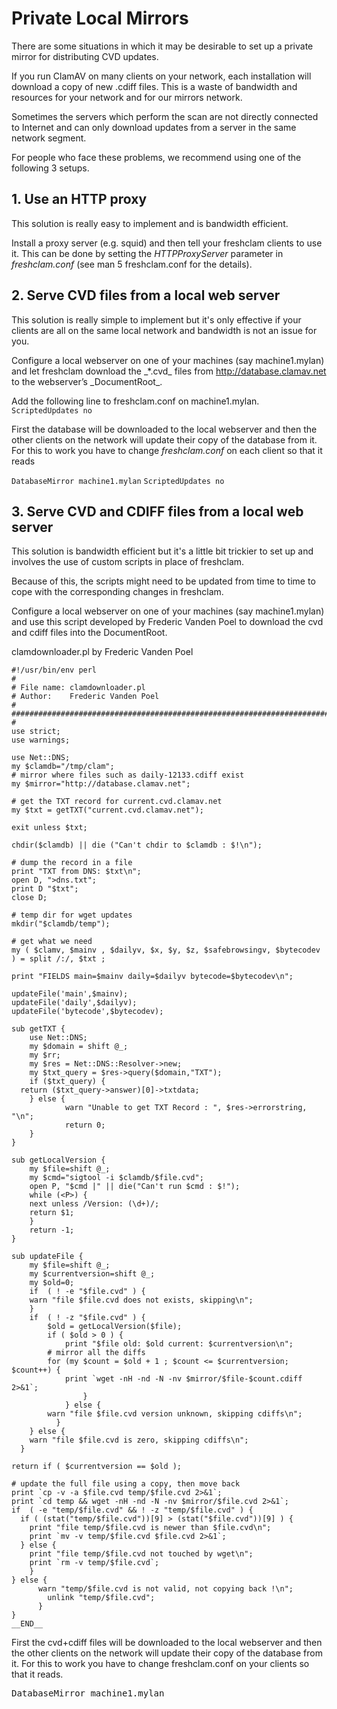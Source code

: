 # Private Local Mirrors #

There are some situations in which it may be desirable to set up a private mirror for distributing CVD updates.

If you run ClamAV on many clients on your network, each installation will download a copy of new .cdiff files. This is a waste of bandwidth and resources for your network and for our mirrors network.

Sometimes the servers which perform the scan are not directly connected to Internet and can only download updates from a server in the same network segment.

For people who face these problems, we recommend using one of the following 3 setups.

## 1. Use an HTTP proxy ##

This solution is really easy to implement and is bandwidth efficient.

Install a proxy server (e.g. squid) and then tell your freshclam clients to use it. This can be done by setting the _HTTPProxyServer_ parameter in _freshclam.conf_ (see man 5 freshclam.conf for the details).

## 2. Serve CVD files from a local web server ##

This solution is really simple to implement but it's only effective if your clients are all on the same local network and bandwidth is not an issue for you.

Configure a local webserver on one of your machines (say machine1.mylan) and let freshclam download the \_\*.cvd\_ files from http://database.clamav.net to the webserver’s \_DocumentRoot\_.

Add the following line to freshclam.conf on machine1.mylan.
`ScriptedUpdates no`

First the database will be downloaded to the local webserver and then the other clients on the network will update their copy of the database from it. For this to work you have to change _freshclam.conf_ on each client so that it reads

`DatabaseMirror machine1.mylan`
`ScriptedUpdates no`

## 3. Serve CVD and CDIFF files from a local web server ##

This solution is bandwidth efficient but it's a little bit trickier to set up and involves the use of custom scripts in place of freshclam.

Because of this, the scripts might need to be updated from time to time to cope with the corresponding changes in freshclam.

Configure a local webserver on one of your machines (say machine1.mylan) and use this script developed by Frederic Vanden Poel to download the cvd and cdiff files into the DocumentRoot.

clamdownloader.pl by Frederic Vanden Poel


    #!/usr/bin/env perl
    #
    # File name: clamdownloader.pl
    # Author:    Frederic Vanden Poel
    #
    #############################################################################
    #
    use strict;
    use warnings;
    
    use Net::DNS;
    my $clamdb="/tmp/clam";
    # mirror where files such as daily-12133.cdiff exist
    my $mirror="http://database.clamav.net";
    
    # get the TXT record for current.cvd.clamav.net
    my $txt = getTXT("current.cvd.clamav.net");
    
    exit unless $txt;
    
    chdir($clamdb) || die ("Can't chdir to $clamdb : $!\n");
    
    # dump the record in a file
    print "TXT from DNS: $txt\n";
    open D, ">dns.txt";
    print D "$txt";
    close D;
    
    # temp dir for wget updates
    mkdir("$clamdb/temp");
    
    # get what we need
    my ( $clamv, $mainv , $dailyv, $x, $y, $z, $safebrowsingv, $bytecodev ) = split /:/, $txt ;
    
    print "FIELDS main=$mainv daily=$dailyv bytecode=$bytecodev\n";
    
    updateFile('main',$mainv);
    updateFile('daily',$dailyv);
    updateFile('bytecode',$bytecodev);
    
    sub getTXT {
	    use Net::DNS;
	    my $domain = shift @_;
	    my $rr;
	    my $res = Net::DNS::Resolver->new;
	    my $txt_query = $res->query($domain,"TXT");
	    if ($txt_query) {
      return ($txt_query->answer)[0]->txtdata;
	    } else {
				warn "Unable to get TXT Record : ", $res->errorstring, "\n";
				return 0;
	    }
    }
    
    sub getLocalVersion {
	    my $file=shift @_;
	    my $cmd="sigtool -i $clamdb/$file.cvd";
	    open P, "$cmd |" || die("Can't run $cmd : $!");
	    while (<P>) {
        next unless /Version: (\d+)/;
        return $1;
	    }
	    return -1;
    }
    
    sub updateFile {
	    my $file=shift @_;
	    my $currentversion=shift @_;
	    my $old=0;
	    if  ( ! -e "$file.cvd" ) {
        warn "file $file.cvd does not exists, skipping\n";
	    }
	    if  ( ! -z "$file.cvd" ) {
		    $old = getLocalVersion($file);
		    if ( $old > 0 ) {
			    print "$file old: $old current: $currentversion\n";
     	    # mirror all the diffs
     	    for (my $count = $old + 1 ; $count <= $currentversion; $count++) {
     		    print `wget -nH -nd -N -nv $mirror/$file-$count.cdiff 2>&1`;
					} 
				} else {
     	    warn "file $file.cvd version unknown, skipping cdiffs\n";
			  }
	    } else {
        warn "file $file.cvd is zero, skipping cdiffs\n";
      }
    
    return if ( $currentversion == $old );
    
    # update the full file using a copy, then move back
    print `cp -v -a $file.cvd temp/$file.cvd 2>&1`;
    print `cd temp && wget -nH -nd -N -nv $mirror/$file.cvd 2>&1`;
    if  ( -e "temp/$file.cvd" && ! -z "temp/$file.cvd" ) {
      if ( (stat("temp/$file.cvd"))[9] > (stat("$file.cvd"))[9] ) {
        print "file temp/$file.cvd is newer than $file.cvd\n";
        print `mv -v temp/$file.cvd $file.cvd 2>&1`;
      } else {
        print "file temp/$file.cvd not touched by wget\n";
        print `rm -v temp/$file.cvd`;
	    }
    } else {
		  warn "temp/$file.cvd is not valid, not copying back !\n";
			unlink "temp/$file.cvd";
		  }
    }
    __END__


First the cvd+cdiff files will be downloaded to the local webserver and then the other clients on the network will update their copy of the database from it. For this to work you have to change freshclam.conf on your clients so that it reads.
<pre>DatabaseMirror machine1.mylan</pre>

